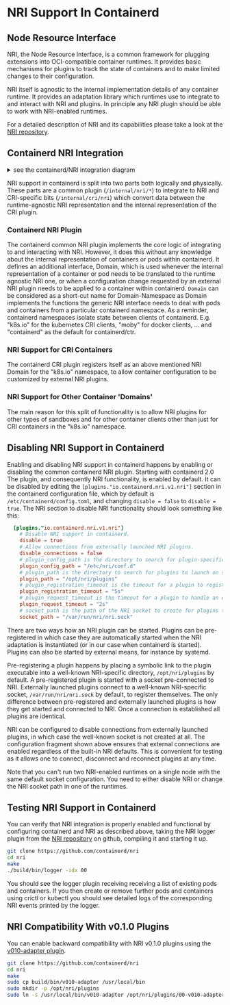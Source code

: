 # NRI Support In Containerd

## Node Resource Interface

NRI, the Node Resource Interface, is a common framework for plugging
extensions into OCI-compatible container runtimes. It provides basic
mechanisms for plugins to track the state of containers and to make
limited changes to their configuration.

NRI itself is agnostic to the internal implementation details of any
container runtime. It provides an adaptation library which runtimes
use to integrate to and interact with NRI and plugins. In principle
any NRI plugin should be able to work with NRI-enabled runtimes.

For a detailed description of NRI and its capabilities please take a
look at the [NRI repository](https://github.com/containerd/nri).

## Containerd NRI Integration

<details>
<summary>see the containerd/NRI integration diagram</summary>
<img src="./containerd-nri-integration.png" title="Containerd/NRI Integration">
</details>

NRI support in containerd is split into two parts both logically and
physically. These parts are a common plugin (`/internal/nri/*`) to integrate to
NRI and CRI-specific bits (`/internal/cri/nri`) which convert
data between the runtime-agnostic NRI representation and the internal
representation of the CRI plugin.

### Containerd NRI Plugin

The containerd common NRI plugin implements the core logic of integrating
to and interacting with NRI. However, it does this without any knowledge
about the internal representation of containers or pods within containerd.
It defines an additional interface, Domain, which is used whenever the
internal representation of a container or pod needs to be translated to
the runtime agnostic NRI one, or when a configuration change requested by
an external NRI plugin needs to be applied to a container within containerd. `Domain` can be considered as a short-cut name for Domain-Namespace as Domain implements the functions the generic NRI interface needs to deal with pods and containers from a particular containerd namespace. As a reminder, containerd namespaces isolate state between clients of containerd. E.g. "k8s.io" for the kubernetes CRI clients, "moby" for docker clients, ... and "containerd" as the default for containerd/ctr.

### NRI Support for CRI Containers

The containerd CRI plugin registers itself as an above mentioned NRI
Domain for the "k8s.io" namespace, to allow container configuration to be customized by external
NRI plugins.

### NRI Support for Other Container 'Domains'

The main reason for this split of functionality is to allow
 NRI plugins for other types of sandboxes and for other container clients other than just for CRI containers in the "k8s.io" namespace.

## Disabling NRI Support in Containerd

Enabling and disabling NRI support in containerd happens by enabling or
disabling the common containerd NRI plugin. Starting with containerd 2.0
The plugin, and consequently NRI functionality, is enabled by default.
It can be disabled by editing the `[plugins."io.containerd.nri.v1.nri"]`
section in the containerd configuration file, which by default is
`/etc/containerd/config.toml`, and changing `disable = false` to
`disable = true`. The NRI section to disable NRI functionality should
look something like this:

```toml
  [plugins."io.containerd.nri.v1.nri"]
    # Disable NRI support in containerd.
    disable = true
    # Allow connections from externally launched NRI plugins.
    disable_connections = false
    # plugin_config_path is the directory to search for plugin-specific configuration.
    plugin_config_path = "/etc/nri/conf.d"
    # plugin_path is the directory to search for plugins to launch on startup.
    plugin_path = "/opt/nri/plugins"
    # plugin_registration_timeout is the timeout for a plugin to register after connection.
    plugin_registration_timeout = "5s"
    # plugin_request_timeout is the timeout for a plugin to handle an event/request.
    plugin_request_timeout = "2s"
    # socket_path is the path of the NRI socket to create for plugins to connect to.
    socket_path = "/var/run/nri/nri.sock"
```

There are two ways how an NRI plugin can be started. Plugins can be
pre-registered in which case they are automatically started when the NRI
adaptation is instantiated (or in our case when containerd is started).
Plugins can also be started by external means, for instance by systemd.

Pre-registering a plugin happens by placing a symbolic link to the plugin
executable into a well-known NRI-specific directory, `/opt/nri/plugins`
by default. A pre-registered plugin is started with a socket pre-connected
to NRI. Externally launched plugins connect to a well-known NRI-specific
socket, `/var/run/nri/nri.sock` by default, to register themselves. The only
difference between pre-registered and externally launched plugins is how
they get started and connected to NRI. Once a connection is established
all plugins are identical.

NRI can be configured to disable connections from externally launched
plugins, in which case the well-known socket is not created at all. The
configuration fragment shown above ensures that external connections are
enabled regardless of the built-in NRI defaults. This is convenient for
testing as it allows one to connect, disconnect and reconnect plugins at
any time.

Note that you can't run two NRI-enabled runtimes on a single node with the
same default socket configuration. You need to either disable NRI or change
the NRI socket path in one of the runtimes.

## Testing NRI Support in Containerd

You can verify that NRI integration is properly enabled and functional by
configuring containerd and NRI as described above, taking the NRI
logger plugin from the [NRI repository](https://github.com/containerd/nri/tree/main/plugins/logger)
on github, compiling it and starting it up.

```bash
git clone https://github.com/containerd/nri
cd nri
make
./build/bin/logger -idx 00
```

You should see the logger plugin receiving receiving a list of existing pods
and containers. If you then create or remove further pods and containers
using crictl or kubectl you should see detailed logs of the corresponding NRI
events printed by the logger.

## NRI Compatibility With v0.1.0 Plugins

You can enable backward compatibility with NRI v0.1.0 plugins using the
[v010-adapter plugin](https://github.com/containerd/nri/tree/main/plugins/v010-adapter).

```bash
git clone https://github.com/containerd/nri
cd nri
make
sudo cp build/bin/v010-adapter /usr/local/bin
sudo mkdir -p /opt/nri/plugins
sudo ln -s /usr/local/bin/v010-adapter /opt/nri/plugins/00-v010-adapter
```
